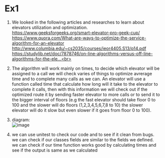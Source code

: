 # Ex1

1. We looked in the following articles and researches to learn about elevators utilization and optimization.<br>
https://www.geeksforgeeks.org/smart-elevator-pro-geek-cup/<br>
https://www.quora.com/What-are-ways-to-optimize-the-service-algorithm-for-an-elevator<br>
http://www.columbia.edu/~cs2035/courses/ieor4405.S13/p14.pdf<br>
https://studylib.net/doc/7878746/on-line-algorithms-versus-off-line-algorithms-for-the-ele...<br>

2. The algorithm will work mainly on times, to decide which elevator will be assigned to a call we will check varies of things
to optimize avrerage time and to complete many calls as we can.
An elevator will use a function called time that calculate how long will it take to the elevator to complete it calls, then with this information we will check out if the optimized route it by sending faster elevator to more calls or to send it to the bigger interval of floors (e.g the fast elevator should take floor 0 to 100 and the slower will do floors (1,2,3,4,5,6,7,8 to 10) the slower elevator will do it slow but even slower if it goes from floor 0 to 100).


3. diagram:<br>![image](https://user-images.githubusercontent.com/75334138/141819802-ecdafdc1-78ec-451e-959c-f86e764e8291.png)


4. we can use unitest to check our code and to see if it clean from bugs.
we can check if our classes fields are similar to the fields we defined.
we can check if our time function works good by calculating times and see if the output is same as we calculated
